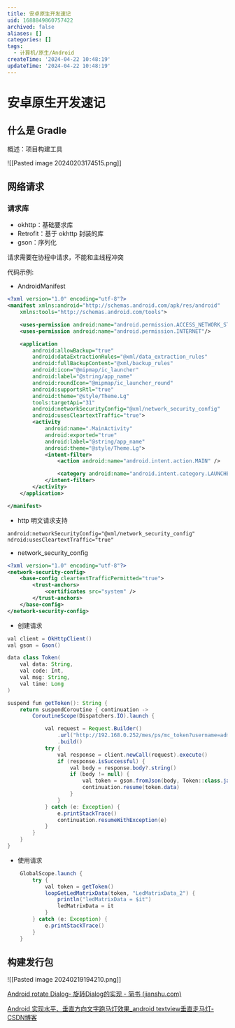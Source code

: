 ```yaml
---
title: 安卓原生开发速记
uid: 1688849860757422
archived: false
aliases: []
categories: []
tags:
  - 计算机/原生/Android
createTime: '2024-04-22 10:48:19'
updateTime: '2024-04-22 10:48:19'
---
```


# 安卓原生开发速记

## 什么是 Gradle

概述：项目构建工具

![[Pasted image 20240203174515.png]]

## 网络请求

### 请求库

- okhttp：基础要求库
- Retrofit：基于 okhttp 封装的库
- gson：序列化

请求需要在协程中请求，不能和主线程冲突

代码示例:

- AndroidManifest

```XML
<?xml version="1.0" encoding="utf-8"?>
<manifest xmlns:android="http://schemas.android.com/apk/res/android"
    xmlns:tools="http://schemas.android.com/tools">

    <uses-permission android:name="android.permission.ACCESS_NETWORK_STATE" />
    <uses-permission android:name="android.permission.INTERNET"/>

    <application
        android:allowBackup="true"
        android:dataExtractionRules="@xml/data_extraction_rules"
        android:fullBackupContent="@xml/backup_rules"
        android:icon="@mipmap/ic_launcher"
        android:label="@string/app_name"
        android:roundIcon="@mipmap/ic_launcher_round"
        android:supportsRtl="true"
        android:theme="@style/Theme.Lg"
        tools:targetApi="31"
        android:networkSecurityConfig="@xml/network_security_config"
        android:usesCleartextTraffic="true">
        <activity
            android:name=".MainActivity"
            android:exported="true"
            android:label="@string/app_name"
            android:theme="@style/Theme.Lg">
            <intent-filter>
                <action android:name="android.intent.action.MAIN" />

                <category android:name="android.intent.category.LAUNCHER" />
            </intent-filter>
        </activity>
    </application>

</manifest>
```

- http 明文请求支持

```shell
android:networkSecurityConfig="@xml/network_security_config"
ndroid:usesCleartextTraffic="true"
```

- network_security_config

```XML
<?xml version="1.0" encoding="utf-8"?>
<network-security-config>
    <base-config cleartextTrafficPermitted="true">
        <trust-anchors>
            <certificates src="system" />
        </trust-anchors>
    </base-config>
</network-security-config>
```

- 创建请求

```java
val client = OkHttpClient()
val gson = Gson()

data class Token(
    val data: String,
    val code: Int,
    val msg: String,
    val time: Long
)

suspend fun getToken(): String {
    return suspendCoroutine { continuation ->
        CoroutineScope(Dispatchers.IO).launch {

            val request = Request.Builder()
                .url("http://192.168.0.252/mes/ps/mc_token?username=admin&password=888")
                .build()
            try {
                val response = client.newCall(request).execute()
                if (response.isSuccessful) {
                    val body = response.body?.string()
                    if (body != null) {
                        val token = gson.fromJson(body, Token::class.java)
                        continuation.resume(token.data)
                    }
                }
            } catch (e: Exception) {
                e.printStackTrace()
                continuation.resumeWithException(e)
            }
        }
    }
}
```

- 使用请求

```java
    GlobalScope.launch {
        try {
            val token = getToken()
            loopGetLedMatrixData(token, "LedMatrixData_2") {
                println("ledMatrixData = $it")
                ledMatrixData = it
            }
        } catch (e: Exception) {
            e.printStackTrace()
        }
    }
```

## 构建发行包

![[Pasted image 20240219194210.png]]

[Android rotate Dialog- 旋转Dialog的实现 - 简书 (jianshu.com)](https://www.jianshu.com/p/b986df7951a4)

[Android 实现水平、垂直方向文字跑马灯效果_android textview垂直走马灯-CSDN博客](https://blog.csdn.net/weixin_53324308/article/details/130427159)
